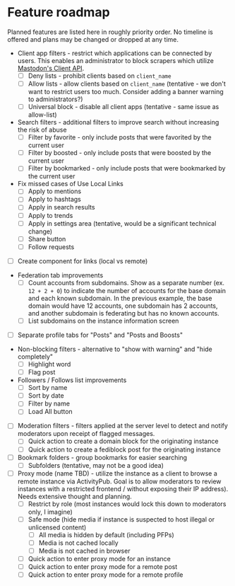 # Feature roadmap

Planned features are listed here in roughly priority order.
No timeline is offered and plans may be changed or dropped at any time.

- Client app filters - restrict which applications can be connected by users. This enables an administrator to block scrapers which utilize [Mastodon's Client API](https://docs.joinmastodon.org/client/intro/).
  - [ ] Deny lists - prohibit clients based on `client_name`
  - [ ] Allow lists - allow clients based on `client_name` (tentative - we don't want to restrict users too much. Consider adding a banner warning to administrators?)
  - [ ] Universal block - disable all client apps (tentative - same issue as allow-list)
- Search filters - additional filters to improve search without increasing the risk of abuse
  - [ ] Filter by favorite - only include posts that were favorited by the current user
  - [ ] Filter by boosted - only include posts that were boosted by the current user
  - [ ] Filter by bookmarked - only include posts that were bookmarked by the current user
- Fix missed cases of Use Local Links
  - [ ] Apply to mentions
  - [ ] Apply to hashtags
  - [ ] Apply in search results
  - [ ] Apply to trends
  - [ ] Apply in settings area (tentative, would be a significant technical change)
  - [ ] Share button
  - [ ] Follow requests
- [ ] Create component for links (local vs remote)
- Federation tab improvements
  - [ ] Count accounts from subdomains. Show as a separate number (ex. `12 + 2 + 0`) to indicate the number of accounts for the base domain and each known subdomain. In the previous example, the base domain would have 12 accounts, one subdomain has 2 accounts, and another subdomain is federating but has no known accounts.
  - [ ] List subdomains on the instance information screen
- [ ] Separate profile tabs for "Posts" and "Posts and Boosts"
- Non-blocking filters - alternative to "show with warning" and "hide completely"
  - [ ] Highlight word
  - [ ] Flag post
- Followers / Follows list improvements
  - [ ] Sort by name
  - [ ] Sort by date
  - [ ] Filter by name
  - [ ] Load All button
- [ ] Moderation filters - filters applied at the server level to detect and notify moderators upon receipt of flagged messages.
  - [ ] Quick action to create a domain block for the originating instance
  - [ ] Quick action to create a fediblock post for the originating instance
- [ ] Bookmark folders - group bookmarks for easier searching
  - [ ] Subfolders (tentative, may not be a good idea)
- [ ] Proxy mode (name TBD) - utilize the instance as a client to browse a remote instance via ActivityPub. Goal is to allow moderators to review instances with a restricted frontend / without exposing their IP address). Needs extensive thought and planning.
  - [ ] Restrict by role (most instances would lock this down to moderators only, I imagine)
  - [ ] Safe mode (hide media if instance is suspected to host illegal or unlicensed content)
    - [ ] All media is hidden by default (including PFPs)
    - [ ] Media is not cached locally
    - [ ] Media is not cached in browser
  - [ ] Quick action to enter proxy mode for an instance
  - [ ] Quick action to enter proxy mode for a remote post
  - [ ] Quick action to enter proxy mode for a remote profile
